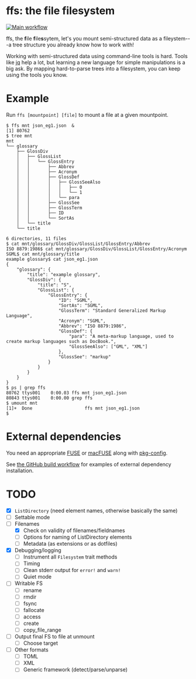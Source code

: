# ffs: the file filesystem
[![Main workflow](https://github.com/mgree/ffs/actions/workflows/build.yml/badge.svg)](https://github.com/mgree/ffs/actions/workflows/build.yml)

ffs, the **f**ile **f**ile**s**sytem, let's you mount semi-structured
data as a fileystem---a tree structure you already know how to work with!

Working with semi-structured data using command-line tools is hard.
Tools like [jq](https://github.com/stedolan/jq) help a lot, but
learning a new language for simple manipulations is a big ask. By mapping
hard-to-parse trees into a filesystem, you can keep using the tools you
know.

# Example

Run `ffs [mountpoint] [file]` to mount a file at a given mountpoint.

```shell-session
$ ffs mnt json_eg1.json  &
[1] 80762
$ tree mnt
mnt
└── glossary
    ├── GlossDiv
    │   ├── GlossList
    │   │   └── GlossEntry
    │   │       ├── Abbrev
    │   │       ├── Acronym
    │   │       ├── GlossDef
    │   │       │   ├── GlossSeeAlso
    │   │       │   │   ├── 0
    │   │       │   │   └── 1
    │   │       │   └── para
    │   │       ├── GlossSee
    │   │       ├── GlossTerm
    │   │       ├── ID
    │   │       └── SortAs
    │   └── title
    └── title

6 directories, 11 files
$ cat mnt/glossary/GlossDiv/GlossList/GlossEntry/Abbrev
ISO 8879:1986$ cat mnt/glossary/GlossDiv/GlossList/GlossEntry/Acronym 
SGML$ cat mnt/glossary/title 
example glossary$ cat json_eg1.json 
{
    "glossary": {
        "title": "example glossary",
		"GlossDiv": {
            "title": "S",
			"GlossList": {
                "GlossEntry": {
                    "ID": "SGML",
					"SortAs": "SGML",
					"GlossTerm": "Standard Generalized Markup Language",
					"Acronym": "SGML",
					"Abbrev": "ISO 8879:1986",
					"GlossDef": {
                        "para": "A meta-markup language, used to create markup languages such as DocBook.",
						"GlossSeeAlso": ["GML", "XML"]
                    },
					"GlossSee": "markup"
                }
            }
        }
    }
}
$ ps | grep ffs
80762 ttys001    0:00.03 ffs mnt json_eg1.json
80843 ttys001    0:00.00 grep ffs
$ umount mnt
[1]+  Done                    ffs mnt json_eg1.json
$
```

# External dependencies

You need an appropriate [FUSE](https://github.com/libfuse/libfuse) or
[macFUSE](https://osxfuse.github.io/) along with
[pkg-config](https://www.freedesktop.org/wiki/Software/pkg-config/).

See [the GitHub build
workflow](https://github.com/mgree/ffs/blob/main/.github/workflows/build.yml)
for examples of external dependency installation.

# TODO

- [x] `ListDirectory` (need element names, otherwise basically the same)
- [ ] Settable mode
- [ ] Filenames
  + [x] Check on validity of filenames/fieldnames
  + [ ] Options for naming of ListDirectory elements
  + [ ] Metadata (as extensions or as dotfiles)
- [x] Debugging/logging
  + [ ] Instrument all `Filesystem` trait methods
  + [ ] Timing
  + [ ] Clean stderr output for `error!` and `warn!`
  + [ ] Quiet mode
- [ ] Writable FS
  + [ ] rename
  + [ ] rmdir
  + [ ] fsync
  + [ ] fallocate
  + [ ] access
  + [ ] create
  + [ ] copy_file_range
- [ ] Output final FS to file at unmount
  + [ ] Choose target
- [ ] Other formats
  + [ ] TOML
  + [ ] XML
  + [ ] Generic framework (detect/parse/unparse)
